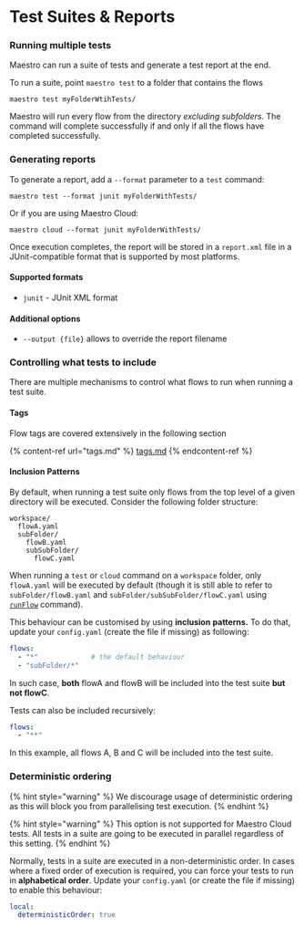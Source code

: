 # Test Suites & Reports

### Running multiple tests

Maestro can run a suite of tests and generate a test report at the end.

To run a suite, point `maestro test` to a folder that contains the flows

```
maestro test myFolderWtihTests/
```

Maestro will run every flow from the directory _excluding subfolders_. The command will complete successfully if and only if all the flows have completed successfully.

### Generating reports

To generate a report, add a `--format` parameter to a `test` command:

```
maestro test --format junit myFolderWithTests/
```

Or if you are using Maestro Cloud:

```
maestro cloud --format junit myFolderWithTests/
```

Once execution completes, the report will be stored in a `report.xml` file in a JUnit-compatible format that is supported by most platforms.

#### Supported formats

* `junit` - JUnit XML format

#### Additional options

* `--output {file}` allows to override the report filename

### Controlling what tests to include

There are multiple mechanisms to control what flows to run when running a test suite.

#### Tags

Flow tags are covered extensively in the following section

{% content-ref url="tags.md" %}
[tags.md](tags.md)
{% endcontent-ref %}

#### Inclusion Patterns

By default, when running a test suite only flows from the top level of a given directory will be executed. Consider the following folder structure:

```
workspace/
  flowA.yaml
  subFolder/
    flowB.yaml
    subSubFolder/
      flowC.yaml
```

When running a `test` or `cloud` command on a `workspace` folder, only `flowA.yaml` will be executed by default (though it is still able to refer to `subFolder/flowB.yaml` and `subFolder/subSubFolder/flowC.yaml` using [`runFlow`](../advanced/nested-flows.md) command).

This behaviour can be customised by using **inclusion** **patterns.** To do that, update your `config.yaml` (create the file if missing) as following:

```yaml
flows:
  - "*"             # the default behaviour
  - "subFolder/*"
```

In such case, **both** flowA and flowB will be included into the test suite **but not flowC**.

Tests can also be included recursively:

```yaml
flows:
  - "**"
```

In this example, all flows A, B and C will be included into the test suite.

### Deterministic ordering

{% hint style="warning" %}
We discourage usage of deterministic ordering as this will block you from parallelising test execution.
{% endhint %}

{% hint style="warning" %}
This option is not supported for Maestro Cloud tests. All tests in a suite are going to be executed in parallel regardless of this setting.
{% endhint %}

Normally, tests in a suite are executed in a non-deterministic order. In cases where a fixed order of execution is required, you can force your tests to run in **alphabetical order**. Update your `config.yaml` (or create the file if missing) to enable this behaviour:

```yaml
local:
  deterministicOrder: true
```
